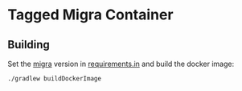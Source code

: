 # Tagged Migra Container

## Building

Set the [migra](https://pypi.org/project/migra/) version in [requirements.in](./requirements.in) and build the docker image:

```
./gradlew buildDockerImage
```
